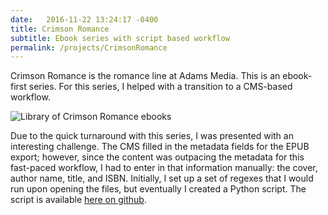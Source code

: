 ```yaml
---
date:   2016-11-22 13:24:17 -0400
title: Crimson Romance
subtitle: Ebook series with script based workflow
permalink: /projects/CrimsonRomance
---
```

Crimson Romance is the romance line at Adams Media. This is an ebook-first series. For this series, I helped with a transition to a CMS-based workflow. 

![Library of Crimson Romance ebooks](crimsonlibrary)

Due to the quick turnaround with this series, I was presented with an interesting challenge. The CMS filled in the metadata fields for the EPUB export; however, since the content was outpacing the metadata for this fast-paced workflow, I had to enter in that information manually: the cover, author name, title, and ISBN. Initially, I set up a set of regexes that I would run upon opening the files, but eventually I created a Python script. The script is available [here on github][RomanceEPUBCleanUp].

[RomanceEPUBCleanUp]: https://github.com/francofaa/RomanceEPUBCleanup
[crimsonlibrary]: https://